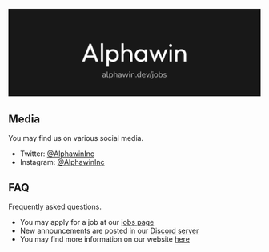![Alphawin Banner](/img/GitHub.png)

## Media
You may find us on various social media.

- Twitter: [@AlphawinInc](https://twitter.com/alphawininc)
- Instagram: [@AlphawinInc](https://instagram.com/alphawininc)

## FAQ
Frequently asked questions.

- You may apply for a job at our [jobs page](https://alphawin.dev/jobs)
- New announcements are posted in our [Discord server](https://alphawin.dev/discord)
- You may find more information on our website [here](https://alphawin.dev)